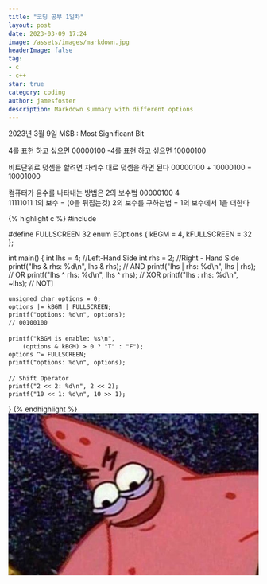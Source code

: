 ```yaml
---
title: "코딩 공부 1일차"
layout: post
date: 2023-03-09 17:24
image: /assets/images/markdown.jpg
headerImage: false
tag:
- c
- c++
star: true
category: coding
author: jamesfoster
description: Markdown summary with different options
---
```



2023년 3월 9일
MSB : Most Significant Bit

4를 표현 하고 싶으면 00000100
-4를 표현 하고 싶으면 10000100

비트단위로 덧셈을 할려면 자리수 대로 덧셈을 하면 된다
00000100 + 10000100 = 10001000

컴퓨터가 음수를 나타내는 방법은 2의 보수법 
  00000100  4  
  11111011 1의 보수 = (0을 뒤집는것)
  2의 보수를 구하는법 = 1의 보수에서 1을 더한다

{% highlight c %}
#include <iostream>

#define FULLSCREEN 32
enum EOptions { kBGM = 4, kFULLSCREEN = 32 };


int main()
{
    int lhs = 4; //Left-Hand Side
    int rhs = 2; //Right - Hand Side
    printf("lhs & rhs: %d\n", lhs & rhs);  // AND
    printf("lhs | rhs: %d\n", lhs | rhs);  // OR
    printf("lhs ^ rhs: %d\n", lhs ^ rhs);  // XOR
    printf("lhs : rhs: %d\n", ~lhs);      // NOT]

    unsigned char options = 0;
    options |= kBGM | FULLSCREEN; 
    printf("options: %d\n", options);
    // 00100100

    printf("kBGM is enable: %s\n",
        (options & kBGM) > 0 ? "T" : "F");
    options ^= FULLSCREEN;
    printf("options: %d\n", options);

    // Shift Operator
    printf("2 << 2: %d\n", 2 << 2);
    printf("10 << 1: %d\n", 10 >> 1);
}
{% endhighlight %}
![Markdown Image][Test]




[Test]: /assets/images/profile.jpg